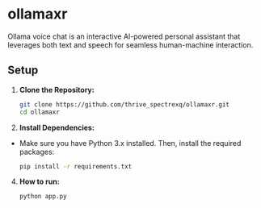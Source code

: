 # ollamaxr

Ollama voice chat is an interactive AI-powered personal assistant that leverages both text and speech for seamless human-machine interaction.

## Setup

1. **Clone the Repository:**
   
   ```bash
   git clone https://github.com/thrive_spectrexq/ollamaxr.git
   cd ollamaxr

3. **Install Dependencies:**
  - Make sure you have Python 3.x installed. Then, install the required packages:
    
    ```bash
    pip install -r requirements.txt

4. **How to run:**
   
    ```bash
    python app.py
